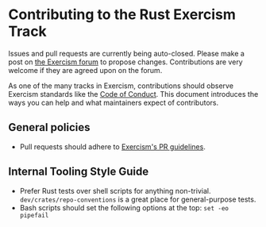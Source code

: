 # Contributing to the Rust Exercism Track

Issues and pull requests are currently being auto-closed.
Please make a post on [the Exercism forum] to propose changes.
Contributions are very welcome if they are agreed upon on the forum.

[the Exercism forum]: https://forum.exercism.org/

As one of the many tracks in Exercism,
contributions should observe Exercism standards like the [Code of Conduct].
This document introduces the ways you can help
and what maintainers expect of contributors.

[Code of Conduct]: https://exercism.org/code-of-conduct

## General policies

- Pull requests should adhere to [Exercism's PR guidelines].

[Exercism's PR guidelines]: https://exercism.org/docs/community/being-a-good-community-member/pull-requests

## Internal Tooling Style Guide

- Prefer Rust tests over shell scripts for anything non-trivial.
  `dev/crates/repo-conventions` is a great place for general-purpose tests.
- Bash scripts should set the following options at the top:
  `set -eo pipefail`
